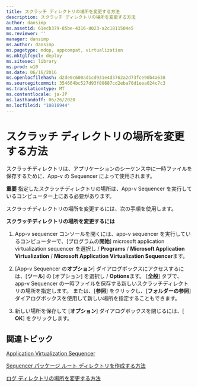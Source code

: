```yaml
---
title: スクラッチ ディレクトリの場所を変更する方法
description: スクラッチ ディレクトリの場所を変更する方法
author: dansimp
ms.assetid: 61ecb379-85be-4316-8023-a2c1811504e5
ms.reviewer: ''
manager: dansimp
ms.author: dansimp
ms.pagetype: mdop, appcompat, virtualization
ms.mktglfcycl: deploy
ms.sitesec: library
ms.prod: w10
ms.date: 06/16/2016
ms.openlocfilehash: d2de0c600ad1cd931e4d3762a2d73fce90b4a638
ms.sourcegitcommit: 354664bc527d93f80687cd2eba70d1eea024c7c3
ms.translationtype: MT
ms.contentlocale: ja-JP
ms.lasthandoff: 06/26/2020
ms.locfileid: "10816944"
---
```

# スクラッチ ディレクトリの場所を変更する方法


スクラッチディレクトリは、アプリケーションのシーケンス中に一時ファイルを保存するために、App-v の Sequencer によって使用されます。

**重要** 指定したスクラッチディレクトリの場所は、App-v Sequencer を実行しているコンピューター上にある必要があります。

 

スクラッチディレクトリの場所を変更するには、次の手順を使用します。

**スクラッチディレクトリの場所を変更するには**

1.  App-v sequencer コンソールを開くには、app-v sequencer を実行しているコンピューターで、[プログラムの**開始**] microsoft application virtualization sequencer を選択し  /  **Programs**  /  **Microsoft Application Virtualization**  /  **Microsoft Application Virtualization Sequencer**ます。

2.  [App-v Sequencer の**オプション**] ダイアログボックスにアクセスするには、[**ツール**] の [オプション] を選択し  /  **Options**ます。 [**全般**] タブで、app-v Sequencer の一時ファイルを保存する新しいスクラッチディレクトリの場所を指定します。 または、[**参照**] をクリックし、[**フォルダーの参照**] ダイアログボックスを使用して新しい場所を指定することもできます。

3.  新しい場所を保存して [**オプション**] ダイアログボックスを閉じるには、[ **OK**] をクリックします。

## 関連トピック


[Application Virtualization Sequencer](application-virtualization-sequencer.md)

[Sequencer パッケージ ルート ディレクトリを作成する方法](how-to-create-the-sequencer-package-root-directory.md)

[ログ ディレクトリの場所を変更する方法](how-to-modify-the-log-directory-location.md)

 

 





